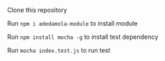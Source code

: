 Clone this repository

Run `npm i adedamola-module` to install module

Run `npm install mocha -g` to install test dependency

Run `mocha index.test.js` to run test
